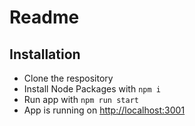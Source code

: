 # Readme

## Installation

- Clone the respository
- Install Node Packages with `npm i`
- Run app with `npm run start`
- App is running on <http://localhost:3001>
